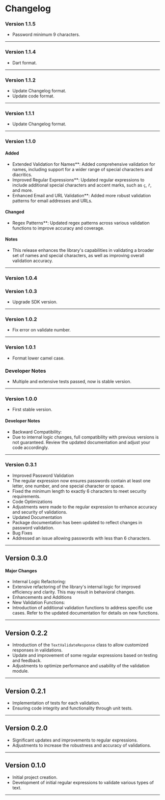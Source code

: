 # Changelog

### Version 1.1.5
- Password minimum 9 characters.
---
### Version 1.1.4
- Dart format.
---
### Version 1.1.2
- Update Changelog format.
- Update code format.
---
### Version 1.1.1
- Update Changelog format.
---
### Version 1.1.0
#### Added
- Extended Validation for Names**: Added comprehensive validation for names, including support for a wider range of special characters and diacritics.
- Improved Regular Expressions**: Updated regular expressions to include additional special characters and accent marks, such as `ç`, `ř`, and more.
- Enhanced Email and URL Validation**: Added more robust validation patterns for email addresses and URLs.
#### Changed
- Regex Patterns**: Updated regex patterns across various validation functions to improve accuracy and coverage.
#### Notes
- This release enhances the library's capabilities in validating a broader set of names and special characters, as well as improving overall validation accuracy.
---
### Version 1.0.4
### Version 1.0.3
- Upgrade SDK version.
---
### Version 1.0.2
- Fix error on validate number.
---
### Version 1.0.1
- Format lower camel case.
### Developer Notes
- Multiple and extensive tests passed, now is stable version.
---
### Version 1.0.0
- First stable version.
#### Developer Notes
- Backward Compatibility:
- Due to internal logic changes, full compatibility with previous versions is not guaranteed. Review the updated documentation and adjust your code accordingly.
---
### Version 0.3.1
- Improved Password Validation
- The regular expression now ensures passwords contain at least one letter, one number, and one special character or space.
- Fixed the minimum length to exactly 6 characters to meet security requirements. 
- Code Optimizations
- Adjustments were made to the regular expression to enhance accuracy and security of validations.
- Updated Documentation
- Package documentation has been updated to reflect changes in password validation.
- Bug Fixes
- Addressed an issue allowing passwords with less than 6 characters.
---
## Version 0.3.0
#### Major Changes
- Internal Logic Refactoring:
- Extensive refactoring of the library's internal logic for improved efficiency and clarity. This may result in behavioral changes.
- Enhancements and Additions
- New Validation Functions:
- Introduction of additional validation functions to address specific use cases. Refer to the updated documentation for details on new functions.
---
## Version 0.2.2
- Introduction of the `TextValidateResponse` class to allow customized responses in validations.
- Update and improvement of some regular expressions based on testing and feedback.
- Adjustments to optimize performance and usability of the validation module.
---
## Version 0.2.1
- Implementation of tests for each validation.
- Ensuring code integrity and functionality through unit tests.
---
## Version 0.2.0
- Significant updates and improvements to regular expressions.
- Adjustments to increase the robustness and accuracy of validations.
---
## Version 0.1.0
- Initial project creation.
- Development of initial regular expressions to validate various types of text.
---